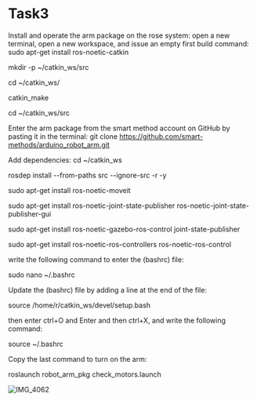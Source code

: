 # Task3
Install and operate the arm package on the rose system:
open a new terminal, open a new workspace, and issue an empty first build command:
sudo apt-get install ros-noetic-catkin

mkdir -p ~/catkin_ws/src

cd ~/catkin_ws/

catkin_make

cd ~/catkin_ws/src

Enter the arm package from the smart method account on GitHub by pasting it in the terminal:
git clone https://github.com/smart-methods/arduino_robot_arm.git 

Add dependencies: 
cd ~/catkin_ws

rosdep install --from-paths src --ignore-src -r -y

sudo apt-get install ros-noetic-moveit

sudo apt-get install ros-noetic-joint-state-publisher ros-noetic-joint-state-publisher-gui

sudo apt-get install ros-noetic-gazebo-ros-control joint-state-publisher

sudo apt-get install ros-noetic-ros-controllers ros-noetic-ros-control

write the following command to enter the (bashrc) file: 

sudo nano ~/.bashrc 

Update the (bashrc) file by adding a line at the end of the file:

source /home/r/catkin_ws/devel/setup.bash

then enter ctrl+O and Enter and then ctrl+X, and write the following command:

source ~/.bashrc

Copy the last command to turn on the arm:

roslaunch robot_arm_pkg check_motors.launch


![IMG_4062](https://user-images.githubusercontent.com/108802123/181349166-828d9162-279c-4941-ae6c-fb7676785657.jpg)




